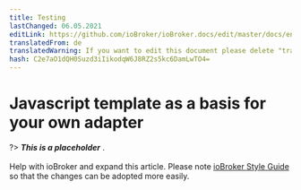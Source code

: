 ```yaml
---
title: Testing
lastChanged: 06.05.2021
editLink: https://github.com/ioBroker/ioBroker.docs/edit/master/docs/en/dev/adaptertesting.md
translatedFrom: de
translatedWarning: If you want to edit this document please delete "translatedFrom" field, elsewise this document will be translated automatically again
hash: C2e7aO1dQH0Suzd3iIikodqW6J8RZ2s5kc6DamLwTO4=
---
```

# Javascript template as a basis for your own adapter
?> ***This is a placeholder*** .<br><br> Help with ioBroker and expand this article. Please note [ioBroker Style Guide](https://www.iobroker.net/#de/documentation/community/styleguidedoc.md) so that the changes can be adopted more easily.